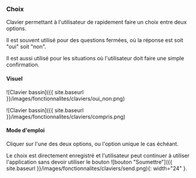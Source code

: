 <!-- markdownlint-disable MD041 -->
<!-- Le titre ne doit pas être de niveau 1 car cette page est un include -->

### Choix

Clavier permettant à l'utilisateur de rapidement faire un choix entre deux options.

Il est souvent utilisé pour des questions fermées, où la réponse est soit "oui" soit "non".

Il est aussi utilisé pour les situations où l'utilisateur doit faire une simple confirmation.

#### Visuel

![Clavier bassin]({{ site.baseurl }}/images/fonctionnalites/claviers/oui_non.png)

![Clavier bassin]({{ site.baseurl }}/images/fonctionnalites/claviers/compris.png)

#### Mode d'emploi

Cliquer sur l'une des deux options, ou l'option unique le cas échéant.

Le choix est directement enregistré et l'utilisateur peut continuer à utiliser l'application sans devoir utiliser le bouton
![bouton "Soumettre"]({{ site.baseurl }}/images/fonctionnalites/claviers/send.png){: width="24" }.

<!-- markdownlint-enable MD041 -->